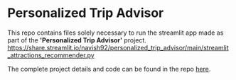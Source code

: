 # Personalized Trip Advisor
This repo contains files solely necessary to run the streamlit app made as part of the **'Personalized Trip Advisor'** project.  
https://share.streamlit.io/navish92/personalized_trip_advisor/main/streamlit_attractions_recommender.py  

The complete project details and code can be found in the repo [here](https://github.com/navish92/Trip_Advisor_National_Parks).
